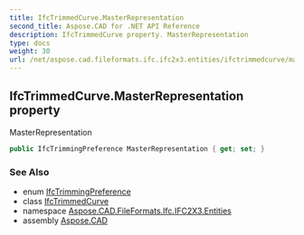 ```yaml
---
title: IfcTrimmedCurve.MasterRepresentation
second_title: Aspose.CAD for .NET API Reference
description: IfcTrimmedCurve property. MasterRepresentation
type: docs
weight: 30
url: /net/aspose.cad.fileformats.ifc.ifc2x3.entities/ifctrimmedcurve/masterrepresentation/
---
```

## IfcTrimmedCurve.MasterRepresentation property

MasterRepresentation

```csharp
public IfcTrimmingPreference MasterRepresentation { get; set; }
```

### See Also

* enum [IfcTrimmingPreference](../../../aspose.cad.fileformats.ifc.ifc2x3.types/ifctrimmingpreference/)
* class [IfcTrimmedCurve](../)
* namespace [Aspose.CAD.FileFormats.Ifc.IFC2X3.Entities](../../ifctrimmedcurve/)
* assembly [Aspose.CAD](../../../)


